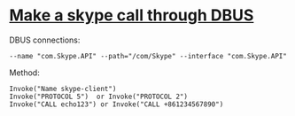 # [Make a skype call through DBUS](http://live.gnome.org/Vala/DBusClientSamples#Skype_status_client)

DBUS connections:
```
--name "com.Skype.API" --path="/com/Skype" --interface "com.Skype.API"
```

Method:
```
Invoke("Name skype-client")
Invoke("PROTOCOL 5")  or Invoke("PROTOCOL 2")
Invoke("CALL echo123") or Invoke("CALL +861234567890")
```

